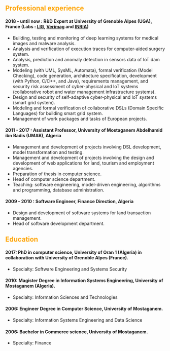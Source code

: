 
## <span style="color:orange"> Professional experience </span>

#### 2018 - until now : R&D Expert at University of Grenoble Alpes (UGA), France (Labs : [LIG](https://www.liglab.fr/en), [Verimag](https://www-verimag.imag.fr/?lang=en) and [INRIA](https://www.inria.fr/en/inria-centre-university-grenoble-alpes))

-  Building, testing and monitoring of deep learning systems for medical images and malware analysis.
-  Analysis and verification of execution traces for computer-aided surgery system.
-  Analysis, prediction and anomaly detection in sensors data of IoT dam system.
-  Modeling (with UML, SysML, Automata), formal verification (Model Checking), code generation, architecture specification, development (with Python, C/C++,  and Java), requirements management, and security risk assessment of cyber-physical and IoT systems (collaborative robot and water management infrastructure systems).
-  Design and security of self-adaptive cyber-physical and IoT systems (smart grid system).
-  Modeling and formal verification of collaborative DSLs (Domain Specific Languages) for building smart grid system. 
-  Management of work packages and tasks of European projects. 

#### 2011 - 2017 : Assistant Professor, University of Mostaganem Abdelhamid ibn Badis (UMAB), Algeria

-  Management and development of projects involving DSL development, model transformation and testing.
-  Management and development of projects involving the design and development of web applications for land, tourism and employment agencies.
-  Preparation of thesis in computer science.
-  Head of computer science department.
-  Teaching: software engineering, model-driven engineering, algorithms and programming, database administration. 

#### 2009 - 2010 : Software Engineer, Finance Direction, Algeria
-  Design and development of software systems for land transaction management.
-  Head of software development department.

## <span style="color:orange"> Education </span>

####  2017: PhD in computer science, University of Oran 1 (Algeria)  in collaboration with University of Grenoble Alpes (France).
-  Specialty: Software Engineering and Systems Security  

####  2010: Magister Degree in Information Systems Engineering, University of Mostaganem (Algeria).
-  Specialty: Information Sciences and Technologies

####  2006: Engineer Degree in Computer Science, University of Mostaganem.
-  Specialty: Information Systems Engineering and Data Science

####  2006: Bachelor in Commerce science, University of Mostaganem.
-  Specialty: Finance
